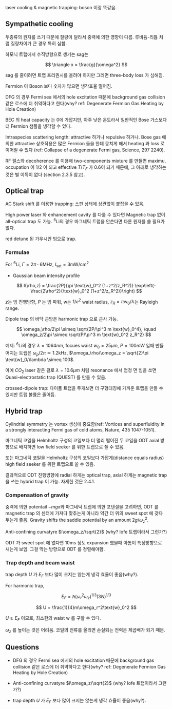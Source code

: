 

laser cooling & magnetic trapping: boson 이랑 똑같음.

## Sympathetic cooling

두종류의 원자를 쓰기 때문에 질량이 달라서 중력에 의한 영향이 다름. 루비듐-리튬 처럼 질량차이가 큰 경우 특히 심함.

하모닉 트랩에서 수직방향으로 생기는 sag는 

$$
\triangle x = \frac{g}{\omega^2}
$$

sag 를 줄이려면 트랩 프리퀀시를 올려야 하지만 그러면 three-body loss 가 심해짐.

Fermion 이 Boson 보다 숫자가 많으면 냉각효율 떨어짐.

DFG 의 경우 Fermi sea 에서의 hole excitation 때문에 background gas collision 같은 로스에 더 취약하다고 한다(why? ref: Degenerate Fermion Gas Heating by Hole Creation)

BEC 의 heat capacity 는 0에 가깝지만, 아주 낮은 온도라서 일반적인 Bose 가스보다 더 Fermion 샘플을 냉각할 수 있다.

Intraspecies scattering length: attractive 하거나 repulsive 하거나. Bose gas 에 의한 attractive 상호작용은 많은 Fermion 들을 한데 뭉치게 해서 heating 과 loss 로 이어질 수 있다 (ref: Collapse of a degenerate Fermi gas, Science, 297 2240).

RF 펄스와 decoherence 를 이용해 two-components mixture 를 만들면 maximu, occupation 이 1/2 이 되고 effective $T/T_F$ 가 0.6이 되기 때문에, 그 아래로 냉각하는 것은 별 이득이 없다 (section 2.3.5 참고).

## Optical trap

AC Stark shift 를 이용한 trapping: 스핀 상태에 상관없이 붙잡을 수 있음.

High power laser 와 enhancement cavity 를 다룰 수 있다면 Magnetic trap 없이 all-optical trap 도 가능. $^6\text{Li}$의 경우 마그네틱 트랩을 안쓴다면 다른 원자를 쓸 필요가 없다.

red detune 된 가우시안 빔으로 trap.

### Formulae

For $^6\text{Li}$, $\Gamma = 2\pi \cdot 6\text{MHz}$, $I_{\text{sat}} = 3\text{mW/cm}^2$

* Gaussian beam intensity profile

$$
I(\rho,z) = \frac{2P}{\pi \text{w}_0^2 (1+z^2/z_R^2)} \exp\left(-\frac{2\rho^2}{\text{w}_0^2 (1+z^2/z_R^2)}\right)
$$

$z$는 빔 진행방향, $P$ 는 빔 파워, $\text{w}$는 $1/e^2$ waist radius, $z_R=\pi \text{w}_0/\lambda$는 Rayleigh range.

Dipole trap 의 바닥 근방은 harmonic trap 으로 근사 가능.

$$
\omega_\rho/2\pi \simeq \sqrt{2P/\pi^3 m \text{w}_0^4}, \quad \omega_z/2\pi \simeq \sqrt{P/\pi^3 m \text{w}_0^2 z_R^2}
$$

예제: $^6\text{Li}$의 경우 $\lambda=1064nm$, focues waist $w_0=25\mu m$, $P=100mW$ 일때 만들어지는 트랩은 $\omega_\rho /2\pi \simeq 1.2\text{kHz}$, $\omega_\rho/\omega_z = \sqrt{2}\pi \text{w}_0/\lambda \simeq 100$.

아예 $CO_2$ laser 같은 걸로 $\lambda=10.6\mu m$ 처럼 resonance 에서 엄청 먼 빔을 쏘면 Quasi-electrostatic trap (QUEST) 를 만들 수 있음.

crossed-dipole trap: 다이폴 트랩을 두개쓰면 더 구형대칭에 가까운 트랩을 만들 수 있지만 트랩 볼륨은 줄어듬.

## Hybrid trap

Cylindrial symmetry 는 vortex 생성에 중요함(ref: Vortices and superfluidity in a strongly interacting Fermi gas of cold atoms, Nature, 435 1047-1051).

마그네틱 코일을 Helmholtz 구성의 코일보다 더 멀리 떨어진 두 코일을 ODT axial 방향으로 배치하면 low field seeker 를 위한 트랩으로 쓸 수 있음.

또는 마그네틱 코일을 Helmholtz 구성의 코일보다 가깝게(distance equals radius) high field seeker 를 위한 트랩으로 쓸 수 있음.

결과적으로 ODT 진행방향에 radial 하게는 optical trap, axial 하게는 magnetic trap 을 쓰는 hybrid trap 이 가능. 자세한 것은 2.4.1.

### Compensation of gravity

중력에 의한 potentail $-mgx$와 마그네틱 트랩에 의한 포텐셜을 고려하면, ODT 를 magnetic trap 의 센터에 가져다 맞추는게 아니라 약간 더 위의 sweet spot 에 갖다 두는게 좋음. Gravity shifts the saddle potential by an amount $2g/\omega_z^2$.

Anti-confining curvatyre $i\omega_z/\sqrt{2}$ (why? Iofe 트랩이라서 그런가?)

ODT 가 sweet spot 에 없다면 10ms 정도 expansion 했을때 아톰이 특정방향으로 새는게 보임. 그걸 막는 방향으로 ODT 를 정렬해야함.

### Trap depth and beam waist

trap depth $U$ 가 $E_F$ 보다 많이 크지는 않는게 냉각 효율이 좋음(why?).

For harmonic trap,

$$
E_F = \hbar(\omega_r^2\omega_z)^{1/3}(3N)^{1/3}
$$

$$
U = \frac{1}{4}m\omega_r^2\text{w}_0^2
$$

$U\ge E_F$ 이므로, 최소한의 waist $\text{w}$ 를 구할 수 있다.

$\omega_z$ 를 높이는 것은 어려움. 코일의 전류를 올리면 손실되는 전력은 제곱배가 되기 때문.


## Questions

* DFG 의 경우 Fermi sea 에서의 hole excitation 때문에 background gas collision 같은 로스에 더 취약하다고 한다(why? ref: Degenerate Fermion Gas Heating by Hole Creation)

* Anti-confining curvatyre $i\omega_z/\sqrt{2}$ (why? Iofe 트랩이라서 그런가?)

* trap depth $U$ 가 $E_F$ 보다 많이 크지는 않는게 냉각 효율이 좋음(why?).